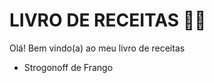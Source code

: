 # LIVRO DE RECEITAS :woman_cook:

Olá! Bem vindo(a) ao meu livro de receitas

- Strogonoff de Frango
